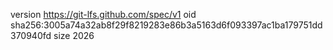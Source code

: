 version https://git-lfs.github.com/spec/v1
oid sha256:3005a74a32ab8f29f8219283e86b3a5163d6f093397ac1ba179751dd370940fd
size 2026
